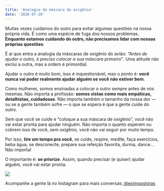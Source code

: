 ```yaml
---
title: 'Analogia da máscara de oxigênio'
date: '2020-07-20'
---
```

Muitas vezes cuidamos do outro para evitar algumas questões na nossa própria vida. É como uma espécie de fuga dos nossos problemas. **Enquanto estamos cuidando do outro, não precisamos lidar com nossas próprias questões**.

É aí que entra a analogia da máscaras de oxigênio do avião: <i>“Antes de ajudar o outro, é preciso colocar a sua máscara primeiro”</i>. Uma atitude não exclui a outra, mas a ordem é primordial.

Ajudar o outro é muito bom, isso é inquestionável, mas o ponto é: **você nunca vai poder realmente ajudar alguém se você não estiver bem**.

Como mulheres, somos ensinadas a colocar o outro sempre antes de nós mesmas. Não importa a profissão: **somos vistas como mais empáticas, detalhistas, cuidadosas**. Não importa também o tamanho da nossa dor — ou se a gente também sofre — o que se espera é que a gente cuide do outro.

Sem que você se cuide e “coloque a sua máscara de oxigênio”, você não vai estar pronta para ajudar ninguém. Não importa o quanto esperem ou cobrem isso de você, sem oxigênio, você não vai seguir por muito tempo.

Por isso, **tire um tempo pra você**, se cuide, respire, medite, faça exercícios, beba água, se desconecte, prepare sua refeição favorita, durma, dance… Não importa!

O importante é: **se priorize**. Assim, quando precisar (e quiser) ajudar alguém, você vai estar pronta.

<Img src="https://miro.medium.com/max/875/1*04JnoansC1beN57a7P2bHg.png">

Acompanhe a gente lá no Instagram para mais conversas:<a href="https://www.instagram.com/eximpostoras/">
  @eximpostoras
</a>
